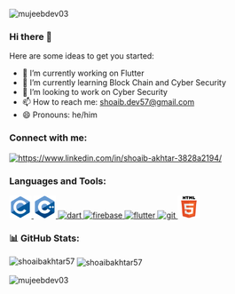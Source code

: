 <p align="left"> <img src="https://komarev.com/ghpvc/?username=shoaibakhtar57&label=Profile%20views&color=0e75b6&style=flat" alt="mujeebdev03" /> </p>

### Hi there 👋


<!-- **shoaibakhtar57/shoaibakhtar57** is a ✨ _special_ ✨ repository because its `README.md` (this file) appears on your GitHub profile. -->

Here are some ideas to get you started:

- 🔭 I’m currently working on Flutter
- 🌱 I’m currently learning Block Chain and Cyber Security
- 👯 I’m looking to work on Cyber Security
- 📫 How to reach me: shoaib.dev57@gmail.com
- 😄 Pronouns: he/him
<!-- - ⚡ Fun fact:  -->
<!-- 4- 🤔 I’m looking for help with  -->
<!-- 5- 💬 Ask me about  -->
                                                                                   
<h3 align="left">Connect with me:</h3>
<p align="left">
<a href="https://linkedin.com/in/https://www.linkedin.com/in/shoaib-akhtar-.-akhtar-3828a2194/" target="blank"><img align="center" src="https://raw.githubusercontent.com/rahuldkjain/github-profile-readme-generator/master/src/images/icons/Social/linked-in-alt.svg" alt="https://www.linkedin.com/in/shoaib-akhtar-3828a2194/" height="30" width="40" /></a>
</p>                                                                                   

<h3 align="left">Languages and Tools:</h3>
<p align="left"> <a href="https://www.cprogramming.com/" target="_blank" rel="noreferrer"> <img src="https://raw.githubusercontent.com/devicons/devicon/master/icons/c/c-original.svg" alt="c" width="40" height="40"/> </a> <a href="https://www.w3schools.com/cpp/" target="_blank" rel="noreferrer"> <img src="https://raw.githubusercontent.com/devicons/devicon/master/icons/cplusplus/cplusplus-original.svg" alt="cplusplus" width="40" height="40"/> </a> <a href="https://dart.dev" target="_blank" rel="noreferrer"> <img src="https://www.vectorlogo.zone/logos/dartlang/dartlang-icon.svg" alt="dart" width="40" height="40"/> </a> <a href="https://firebase.google.com/" target="_blank" rel="noreferrer"> <img src="https://www.vectorlogo.zone/logos/firebase/firebase-icon.svg" alt="firebase" width="40" height="40"/> </a> <a href="https://flutter.dev" target="_blank" rel="noreferrer"> <img src="https://www.vectorlogo.zone/logos/flutterio/flutterio-icon.svg" alt="flutter" width="40" height="40"/> </a> <a href="https://git-scm.com/" target="_blank" rel="noreferrer"> <img src="https://www.vectorlogo.zone/logos/git-scm/git-scm-icon.svg" alt="git" width="40" height="40"/> </a> <a href="https://www.w3.org/html/" target="_blank" rel="noreferrer"> <img src="https://raw.githubusercontent.com/devicons/devicon/master/icons/html5/html5-original-wordmark.svg" alt="html5" width="40" height="40"/> </a> </p>


### 📊 GitHub Stats:
<p><img align="left" src="https://github-readme-stats.vercel.app/api/top-langs?username=mujeebdev03&show_icons=true&locale=en&layout=compact" alt="shoaibakhtar57" /></p>

<p>&nbsp;<img align="center" src="https://github-readme-stats.vercel.app/api?username=shoaibakhtar57&show_icons=true&locale=en" alt="shoaibakhtar57" /></p>

<p><img align="center" src="https://github-readme-streak-stats.herokuapp.com/?user=shoaibakhtar57&" alt="mujeebdev03" /></p>


